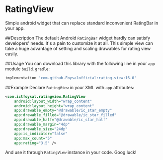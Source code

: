 # RatingView

Simple android widget that can replace standard inconvenient RatingBar in your app.

##Description
The default Android `RatingBar` widget hardly can satisfy developers' needs. It's a pain to customize it at all. This simple view can take a huge advantage of setting and scaling drawables for rating view easily.

##Usage
You can download this library with the following line in your `app` module `build.gradle`:

```gradle
implementation 'com.github.Foysalofficial:rating-view:16.0'
```    
##Example
Declare `RatingView` in your XML with `app` attributes:

```xml
<com.ictfoysal.ratingview.RatingView
    android:layout_width="wrap_content"
    android:layout_height="wrap_content"
    app:drawable_empty="@drawable/ic_star_empty"
    app:drawable_filled="@drawable/ic_star_filled"
    app:drawable_half="@drawable/ic_star_half"
    app:drawable_margin="4dp"
    app:drawable_size="24dp"
    app:is_indicator="false"
    app:max_count="5"
    app:rating="3.5" />
```
And use it through `RatingView` instance in your code. Goog luck!

